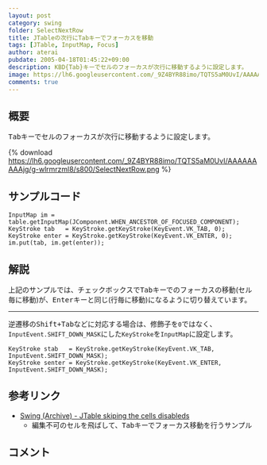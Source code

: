 ```yaml
---
layout: post
category: swing
folder: SelectNextRow
title: JTableの次行にTabキーでフォーカスを移動
tags: [JTable, InputMap, Focus]
author: aterai
pubdate: 2005-04-18T01:45:22+09:00
description: KBD{Tab}キーでセルのフォーカスが次行に移動するように設定します。
image: https://lh6.googleusercontent.com/_9Z4BYR88imo/TQTS5aM0UvI/AAAAAAAAAjg/g-wlrmrzml8/s800/SelectNextRow.png
comments: true
---
```

## 概要
<kbd>Tab</kbd>キーでセルのフォーカスが次行に移動するように設定します。

{% download https://lh6.googleusercontent.com/_9Z4BYR88imo/TQTS5aM0UvI/AAAAAAAAAjg/g-wlrmrzml8/s800/SelectNextRow.png %}

## サンプルコード
<pre class="prettyprint"><code>InputMap im = table.getInputMap(JComponent.WHEN_ANCESTOR_OF_FOCUSED_COMPONENT);
KeyStroke tab   = KeyStroke.getKeyStroke(KeyEvent.VK_TAB, 0);
KeyStroke enter = KeyStroke.getKeyStroke(KeyEvent.VK_ENTER, 0);
im.put(tab, im.get(enter));
</code></pre>

## 解説
上記のサンプルでは、チェックボックスで<kbd>Tab</kbd>キーでのフォーカスの移動(セル毎に移動)が、<kbd>Enter</kbd>キーと同じ(行毎に移動)になるように切り替えています。

- - - -
逆遷移の<kbd>Shift+Tab</kbd>などに対応する場合は、修飾子を`0`ではなく、`InputEvent.SHIFT_DOWN_MASK`にした`KeyStroke`を`InputMap`に設定します。

<pre class="prettyprint"><code>KeyStroke stab   = KeyStroke.getKeyStroke(KeyEvent.VK_TAB, InputEvent.SHIFT_DOWN_MASK);
KeyStroke senter = KeyStroke.getKeyStroke(KeyEvent.VK_ENTER, InputEvent.SHIFT_DOWN_MASK);
</code></pre>

## 参考リンク
- [Swing (Archive) - JTable skiping the cells disableds](https://community.oracle.com/thread/1484284)
    - 編集不可のセルを飛ばして、<kbd>Tab</kbd>キーでフォーカス移動を行うサンプル

<!-- dummy comment line for breaking list -->

## コメント

